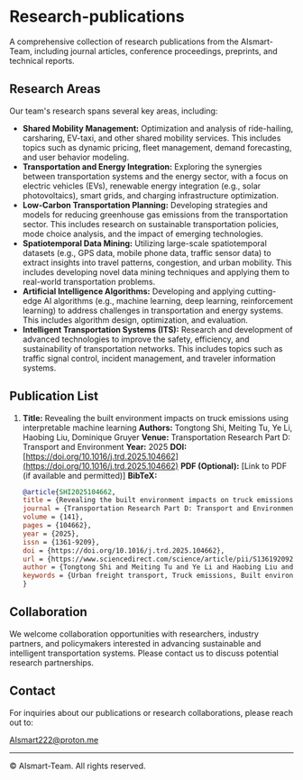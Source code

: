 # Research-publications
A comprehensive collection of research publications from the AIsmart-Team, including journal articles, conference proceedings, preprints, and technical reports. 

## Research Areas

Our team's research spans several key areas, including:

*   **Shared Mobility Management:**  Optimization and analysis of ride-hailing, carsharing, EV-taxi, and other shared mobility services. This includes topics such as dynamic pricing, fleet management, demand forecasting, and user behavior modeling.
*   **Transportation and Energy Integration:**  Exploring the synergies between transportation systems and the energy sector, with a focus on electric vehicles (EVs), renewable energy integration (e.g., solar photovoltaics), smart grids, and charging infrastructure optimization.
*   **Low-Carbon Transportation Planning:**  Developing strategies and models for reducing greenhouse gas emissions from the transportation sector.  This includes research on sustainable transportation policies, mode choice analysis, and the impact of emerging technologies.
*   **Spatiotemporal Data Mining:**  Utilizing large-scale spatiotemporal datasets (e.g., GPS data, mobile phone data, traffic sensor data) to extract insights into travel patterns, congestion, and urban mobility.  This includes developing novel data mining techniques and applying them to real-world transportation problems.
*   **Artificial Intelligence Algorithms:**  Developing and applying cutting-edge AI algorithms (e.g., machine learning, deep learning, reinforcement learning) to address challenges in transportation and energy systems.  This includes algorithm design, optimization, and evaluation.
* **Intelligent Transportation Systems (ITS):** Research and development of advanced technologies to improve the safety, efficiency, and sustainability of transportation networks. This includes topics such as traffic signal control, incident management, and traveler information systems.

## Publication List

1.  **Title:**  Revealing the built environment impacts on truck emissions using interpretable machine learning
    **Authors:** Tongtong Shi, Meiting Tu, Ye Li, Haobing Liu, Dominique Gruyer
    **Venue:** Transportation Research Part D: Transport and Environment
    **Year:** 2025
    **DOI:** [https://doi.org/10.1016/j.trd.2025.104662](https://doi.org/10.1016/j.trd.2025.104662)
    **PDF (Optional):** [Link to PDF (if available and permitted)]
    **BibTeX:**

    ```bibtex
    @article{SHI2025104662,
    title = {Revealing the built environment impacts on truck emissions using interpretable machine learning},
    journal = {Transportation Research Part D: Transport and Environment},
    volume = {141},
    pages = {104662},
    year = {2025},
    issn = {1361-9209},
    doi = {https://doi.org/10.1016/j.trd.2025.104662},
    url = {https://www.sciencedirect.com/science/article/pii/S1361920925000720},
    author = {Tongtong Shi and Meiting Tu and Ye Li and Haobing Liu and Dominique Gruyer},
    keywords = {Urban freight transport, Truck emissions, Built environment, Nonlinear effects, Interpretable machine learning}
    }
    ```

## Collaboration

We welcome collaboration opportunities with researchers, industry partners, and policymakers interested in advancing sustainable and intelligent transportation systems. Please contact us to discuss potential research partnerships.

## Contact

For inquiries about our publications or research collaborations, please reach out to:

AIsmart222@proton.me

---

© AIsmart-Team. All rights reserved.

